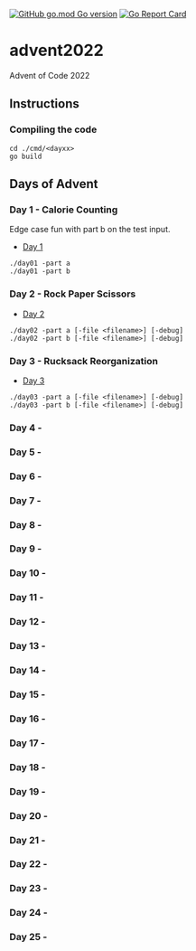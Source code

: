 [![GitHub go.mod Go version](https://img.shields.io/github/go-mod/go-version/notthehoople/advent2017?color=blueviolet)](https://golang.org/doc/go1.17) [![Go Report Card](https://goreportcard.com/badge/github.com/notthehoople/advent2017)](https://goreportcard.com/report/github.com/notthehoople/advent2017)

# advent2022
Advent of Code 2022

## Instructions

### Compiling the code

```
cd ./cmd/<dayxx>
go build
```

## Days of Advent

### Day 1 - Calorie Counting

Edge case fun with part b on the test input.

+ [Day 1](cmd/day01/day01.go)

```
./day01 -part a
./day01 -part b
```

### Day 2 - Rock Paper Scissors

+ [Day 2](cmd/day02/day02.go)

```
./day02 -part a [-file <filename>] [-debug]
./day02 -part b [-file <filename>] [-debug]
```

### Day 3 - Rucksack Reorganization

+ [Day 3](cmd/day03/day03.go)

```
./day03 -part a [-file <filename>] [-debug]
./day03 -part b [-file <filename>] [-debug]
```

### Day 4 -
### Day 5 -
### Day 6 -
### Day 7 -
### Day 8 - 
### Day 9 - 
### Day 10 - 
### Day 11 - 
### Day 12 - 
### Day 13 - 
### Day 14 - 
### Day 15 - 
### Day 16 - 
### Day 17 - 
### Day 18 - 
### Day 19 - 
### Day 20 - 
### Day 21 - 
### Day 22 - 
### Day 23 - 
### Day 24 - 
### Day 25 - 
